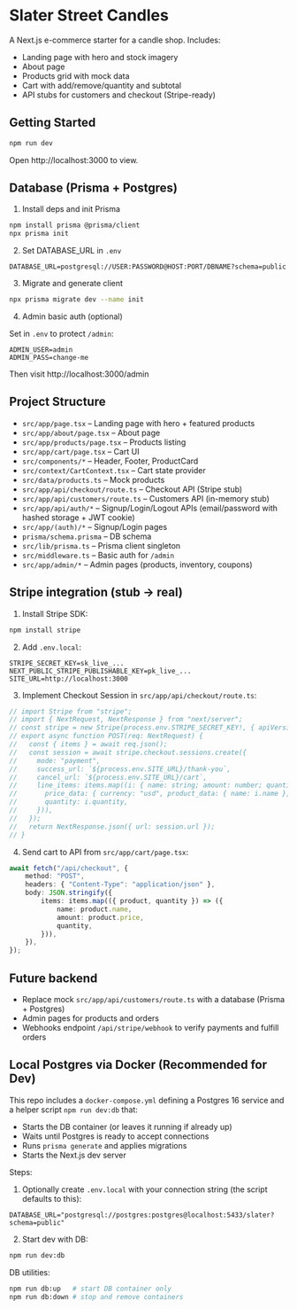 # Slater Street Candles

A Next.js e-commerce starter for a candle shop. Includes:

- Landing page with hero and stock imagery
- About page
- Products grid with mock data
- Cart with add/remove/quantity and subtotal
- API stubs for customers and checkout (Stripe-ready)

## Getting Started

```bash
npm run dev
```

Open http://localhost:3000 to view.

## Database (Prisma + Postgres)

1) Install deps and init Prisma

```bash
npm install prisma @prisma/client
npx prisma init
```

2) Set DATABASE_URL in `.env`

```
DATABASE_URL=postgresql://USER:PASSWORD@HOST:PORT/DBNAME?schema=public
```

3) Migrate and generate client

```bash
npx prisma migrate dev --name init
```

4) Admin basic auth (optional)

Set in `.env` to protect `/admin`:

```
ADMIN_USER=admin
ADMIN_PASS=change-me
```

Then visit http://localhost:3000/admin

## Project Structure

- `src/app/page.tsx` – Landing page with hero + featured products
- `src/app/about/page.tsx` – About page
- `src/app/products/page.tsx` – Products listing
- `src/app/cart/page.tsx` – Cart UI
- `src/components/*` – Header, Footer, ProductCard
- `src/context/CartContext.tsx` – Cart state provider
- `src/data/products.ts` – Mock products
- `src/app/api/checkout/route.ts` – Checkout API (Stripe stub)
- `src/app/api/customers/route.ts` – Customers API (in-memory stub)
- `src/app/api/auth/*` – Signup/Login/Logout APIs (email/password with hashed storage + JWT cookie)
- `src/app/(auth)/*` – Signup/Login pages
- `prisma/schema.prisma` – DB schema
- `src/lib/prisma.ts` – Prisma client singleton
- `src/middleware.ts` – Basic auth for `/admin`
- `src/app/admin/*` – Admin pages (products, inventory, coupons)

## Stripe integration (stub -> real)

1) Install Stripe SDK:

```bash
npm install stripe
```

2) Add `.env.local`:

```
STRIPE_SECRET_KEY=sk_live_...
NEXT_PUBLIC_STRIPE_PUBLISHABLE_KEY=pk_live_...
SITE_URL=http://localhost:3000
```

3) Implement Checkout Session in `src/app/api/checkout/route.ts`:

```ts
// import Stripe from "stripe";
// import { NextRequest, NextResponse } from "next/server";
// const stripe = new Stripe(process.env.STRIPE_SECRET_KEY!, { apiVersion: "2025-04-30" });
// export async function POST(req: NextRequest) {
//   const { items } = await req.json();
//   const session = await stripe.checkout.sessions.create({
//     mode: "payment",
//     success_url: `${process.env.SITE_URL}/thank-you`,
//     cancel_url: `${process.env.SITE_URL}/cart`,
//     line_items: items.map((i: { name: string; amount: number; quantity: number }) => ({
//       price_data: { currency: "usd", product_data: { name: i.name }, unit_amount: i.amount },
//       quantity: i.quantity,
//     })),
//   });
//   return NextResponse.json({ url: session.url });
// }
```

4) Send cart to API from `src/app/cart/page.tsx`:

```ts
await fetch("/api/checkout", {
	method: "POST",
	headers: { "Content-Type": "application/json" },
	body: JSON.stringify({
		items: items.map(({ product, quantity }) => ({
			name: product.name,
			amount: product.price,
			quantity,
		})),
	}),
});
```

## Future backend

- Replace mock `src/app/api/customers/route.ts` with a database (Prisma + Postgres)
- Admin pages for products and orders
- Webhooks endpoint `/api/stripe/webhook` to verify payments and fulfill orders

## Local Postgres via Docker (Recommended for Dev)

This repo includes a `docker-compose.yml` defining a Postgres 16 service and a helper script `npm run dev:db` that:

- Starts the DB container (or leaves it running if already up)
- Waits until Postgres is ready to accept connections
- Runs `prisma generate` and applies migrations
- Starts the Next.js dev server

Steps:

1) Optionally create `.env.local` with your connection string (the script defaults to this):

```
DATABASE_URL="postgresql://postgres:postgres@localhost:5433/slater?schema=public"
```

2) Start dev with DB:

```bash
npm run dev:db
```

DB utilities:

```bash
npm run db:up   # start DB container only
npm run db:down # stop and remove containers
```
